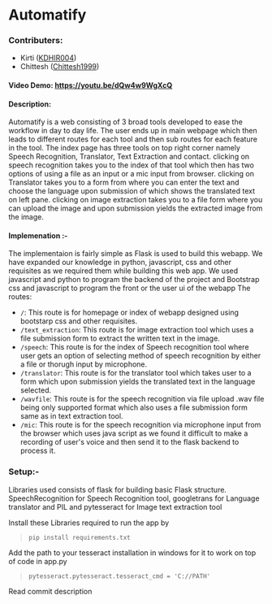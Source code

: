 # Automatify

### Contributers:
- Kirti ([KDHIR004](https://github.com/KDHIR004))
- Chittesh ([Chittesh1999](https://github.com/Chittesh1999))

#### Video Demo:  https://youtu.be/dQw4w9WgXcQ

#### Description:
Automatify is a web consisting of 3 broad tools developed to ease the workflow in day to day life. The user ends up in main webpage which then leads to different routes for each tool and then sub routes for each feature in the tool. The index page has three tools on top right corner namely Speech Recognition, Translator, Text Extraction and contact. clicking on speech recognition takes you to the index of that tool which then has two options of using a file as an input or a mic input from browser. clicking on Translator takes you to a form from where you can enter the text and choose the language upon submission of which shows the translated text on left pane. clicking on image extraction takes you to a file form where you can upload the image and upon submission yields the extracted image from the image.

#### Implemenation :-
The implementaion is fairly simple as Flask is used to build this webapp. We have expanded our knowledge in python, javascript, css and other requisites as we required them while building this web app. We used javascript and python to program the backend of the project and Bootstrap css and javascript to program the front or the user ui of the webapp 
The routes:
- `/`: This route is for homepage or index of webapp designed using bootstarp css and other requisites.
- `/text_extraction`: This route is for image extraction tool which uses a file submission form to extract the written text in the image.
- `/speech`: This route is for the index of Speech recognition tool where user gets an option of selecting method of speech recognition by either a file or thorugh input by microphone.
- `/translator`: This route is for the translator tool which takes user to a form which upon submission yields the translated text in the language selected.
- `/wavfile`: This route is for the speech recognition via file upload .wav file being only supported format which also uses a file submission form same as in text extraction tool.
- `/mic`: This route is for the speech recognition via microphone input from the browser which uses java script as we found it difficult to make a recording of user's voice and then send it to the flask backend to process it.


### Setup:-
Libraries used consists of flask for building basic Flask structure.
SpeechRecognition for Speech Recognition tool, googletrans for Language translator and PIL and pytesseract for Image text extraction tool

Install these Libraries required to run the app by
  > `pip install requirements.txt`

Add the path to your tesseract installation in windows for it to work on top of code in app.py
  > `pytesseract.pytesseract.tesseract_cmd = 'C://PATH'`

Read commit description


